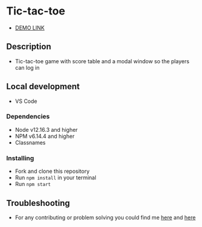 # Tic-tac-toe
- [DEMO LINK](https://gponomarenko.github.io/tictactoe/)

## Description
- Tic-tac-toe game with score table and a modal window so the players can log in

## Local development
* VS Code

### Dependencies
* Node v12.16.3 and higher
* NPM v6.14.4 and higher
* Classnames


### Installing
* Fork and clone this repository
* Run `npm install` in your terminal
* Run `npm start`

## Troubleshooting
* For any contributing or problem solving you could find me [here](https://www.linkedin.com/in/grygoriyponomarenko/) and [here](https://t.me/grygoriyponomarenko/)
